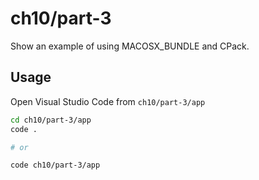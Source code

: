 # ch10/part-3

Show an example of using MACOSX_BUNDLE and CPack.

## Usage

Open Visual Studio Code from `ch10/part-3/app`

```bash
cd ch10/part-3/app
code .

# or

code ch10/part-3/app
```
